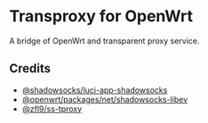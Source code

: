 # Transproxy for OpenWrt

A bridge of OpenWrt and transparent proxy service.

## Credits

- [@shadowsocks/luci-app-shadowsocks](https://github.com/shadowsocks/luci-app-shadowsocks)
- [@openwrt/packages/net/shadowsocks-libev](https://github.com/openwrt/packages/blob/master/net/shadowsocks-libev)
- [@zfl9/ss-tproxy](https://github.com/zfl9/ss-tproxy)
